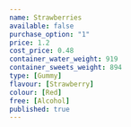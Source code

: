 ```yaml
---
name: Strawberries
available: false
purchase_option: "1"
price: 1.2
cost_price: 0.48
container_water_weight: 919
container_sweets_weight: 894
type: [Gummy]
flavour: [Strawberry]
colour: [Red]
free: [Alcohol]
published: true
---
```

